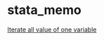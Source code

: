 # stata_memo

[Iterate all value of one variable](https://www.stata.com/support/faqs/data-management/try-all-values-with-foreach/)
